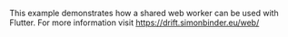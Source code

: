 This example demonstrates how a shared web worker can be used with Flutter. For more information visit https://drift.simonbinder.eu/web/
